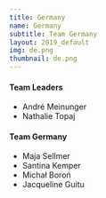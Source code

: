 ```yaml
---
title: Germany
name: Germany
subtitle: Team Germany
layout: 2019_default
img: de.png
thumbnail: de.png
---
```


#### Team Leaders
* André Meinunger
* Nathalie Topaj

#### Team Germany
* Maja Sellmer
* Santina Kemper
* Michał Boroń
* Jacqueline Guitu